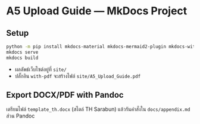 # A5 Upload Guide — MkDocs Project

## Setup
```bash
python -m pip install mkdocs-material mkdocs-mermaid2-plugin mkdocs-with-pdf
mkdocs serve
mkdocs build
```
- ผลลัพธ์เว็บไซต์อยู่ที่ `site/`
- ปลั๊กอิน `with-pdf` จะสร้างไฟล์ `site/A5_Upload_Guide.pdf`

## Export DOCX/PDF with Pandoc
เตรียมไฟล์ `template_th.docx` (สไตล์ TH Sarabun) แล้วรันคำสั่งใน `docs/appendix.md` ส่วน Pandoc